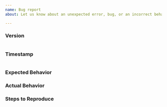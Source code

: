 ```yaml
---
name: Bug report
about: Let us know about an unexpected error, bug, or an incorrect behavior.

---
```


### Version
<!--
Identify the exact version of the EasyPay C# client SDK.
-->
```

```

### Timestamp
<!--
Provide the exact timestamp of any arror. Specially understanding what REST API call was called from EasyPay API.
-->
```

```

### Expected Behavior
<!-- What should have happened? -->

### Actual Behavior
<!-- What actually happened? -->

### Steps to Reproduce
<!--
Please list the full steps required to reproduce the issue, for example:
1. Add the Nuget to a sample project
2. Run the methods xyz
3. Compile and run.
-->
